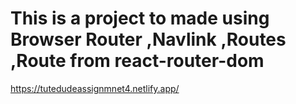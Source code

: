 # This is a project to made using Browser Router ,Navlink ,Routes ,Route from react-router-dom
https://tutedudeassignmnet4.netlify.app/
